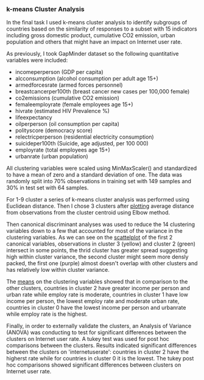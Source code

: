 ### k-means Cluster Analysis

In the final task I used k-means cluster analysis to identify subgroups of countries based on the similarity of responses to a subset with 15 indicators including gross domestic product, cumulative CO2 emission, urban population and others that might have an impact on Internet user rate.

As previously, I took GapMinder dataset so the following quantitative variables were included:

  - incomeperperson (GDP per capita)
  - alcconsumption (alcohol consumption per adult age 15+)
  - armedforcesrate (armed forces personnel)
  - breastcancerper100th (breast cancer new cases per 100,000 female)
  - co2emissions (cumulative CO2 emission)
  - femaleemployrate (female employees age 15+)
  - hivrate (estimated HIV Prevalence %)
  - lifeexpectancy	
  - oilperperson (oil consumption per capita)
  - polityscore (democracy score)
  - relectricperperson (residential electricity consumption)
  - suicideper100th (Suicide, age adjusted, per 100 000)
  - employrate (total employees age 15+)
  - urbanrate (urban population)

All clustering variables were scaled using MinMaxScaler() and standardized to have a mean of zero and a standard deviation of one. The data was randomly split into 70% observations in training set with 149 samples and 30% in test set with 64 samples.

For 1-9 cluster a series of k-means cluster analysis was performed using Euclidean distance. Then I chose 3 clusters after [plotting](https://github.com/kkrasilschikova/ml-for-data-analysis/blob/master/week4/elbow.PNG) average distance from observations from the cluster centroid using Elbow method.

Then canonical discriminant analyses was used to reduce the 14 clustering variables down to a few that accounted for most of the variance in the clustering variables. As we can see on the [scattelplot](https://github.com/kkrasilschikova/ml-for-data-analysis/blob/master/week4/clusters.PNG) of the first 2 canonical variables, observations in cluster 3 (yellow) and cluster 2 (green) intersect in some points, the thrid cluster has greater spread suggesting high within cluster variance, the second cluster might seem more densly packed, the first one (purple) almost doesn't overlap with other clusters and has relatively low within cluster variance.

The [means](https://github.com/kkrasilschikova/ml-for-data-analysis/blob/master/week4/results.mdown) on the clustering variables showed that in comparison to the other clusters, countries in cluster 2 have greater income per person and urban rate while employ rate is moderate, countries in cluster 1 have low income per person, the lowest employ rate and moderate urban rate, countries in cluster 0 have the lowest income per person and urbanrate while employ rate is the highest.

Finally, in order to externally validate the clusters, an Analysis of Variance (ANOVA) was conducting to test for significant differences between the clusters on Internet user rate. A tukey test was used for post hoc comparisons between the clusters. Results indicated significant differences between the clusters on 'internetuserate': countries in cluster 2 have the higherst rate while for countries in cluster 0 it is the lowest. The tukey post hoc comparisons showed significant differences between clusters on Internet user rate.